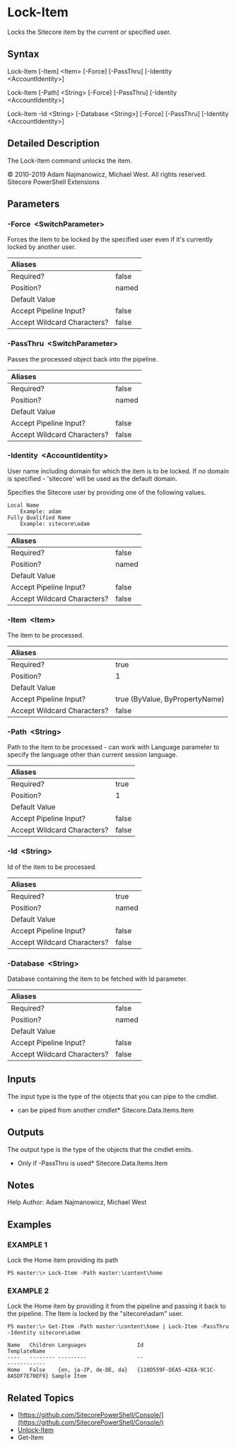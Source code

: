 # Lock-Item

Locks the Sitecore item by the current or specified user.

## Syntax

Lock-Item \[-Item\] &lt;Item&gt; \[-Force\] \[-PassThru\] \[-Identity &lt;AccountIdentity&gt;\]

Lock-Item \[-Path\] &lt;String&gt; \[-Force\] \[-PassThru\] \[-Identity &lt;AccountIdentity&gt;\]

Lock-Item -Id &lt;String&gt; \[-Database &lt;String&gt;\] \[-Force\] \[-PassThru\] \[-Identity &lt;AccountIdentity&gt;\]

## Detailed Description

The Lock-Item command unlocks the item.

© 2010-2019 Adam Najmanowicz, Michael West. All rights reserved. Sitecore PowerShell Extensions

## Parameters

### -Force  &lt;SwitchParameter&gt;

Forces the item to be locked by the specified user even if it's currently locked by another user.

| Aliases |  |
| :--- | :--- |
| Required? | false |
| Position? | named |
| Default Value |  |
| Accept Pipeline Input? | false |
| Accept Wildcard Characters? | false |

### -PassThru  &lt;SwitchParameter&gt;

Passes the processed object back into the pipeline.

| Aliases |  |
| :--- | :--- |
| Required? | false |
| Position? | named |
| Default Value |  |
| Accept Pipeline Input? | false |
| Accept Wildcard Characters? | false |

### -Identity  &lt;AccountIdentity&gt;

User name including domain for which the item is to be locked. If no domain is specified - 'sitecore' will be used as the default domain.

Specifies the Sitecore user by providing one of the following values.

```text
Local Name
    Example: adam
Fully Qualified Name
    Example: sitecore\adam 
```

| Aliases |  |
| :--- | :--- |
| Required? | false |
| Position? | named |
| Default Value |  |
| Accept Pipeline Input? | false |
| Accept Wildcard Characters? | false |

### -Item  &lt;Item&gt;

The item to be processed.

| Aliases |  |
| :--- | :--- |
| Required? | true |
| Position? | 1 |
| Default Value |  |
| Accept Pipeline Input? | true \(ByValue, ByPropertyName\) |
| Accept Wildcard Characters? | false |

### -Path  &lt;String&gt;

Path to the item to be processed - can work with Language parameter to specify the language other than current session language.

| Aliases |  |
| :--- | :--- |
| Required? | true |
| Position? | 1 |
| Default Value |  |
| Accept Pipeline Input? | false |
| Accept Wildcard Characters? | false |

### -Id  &lt;String&gt;

Id of the item to be processed.

| Aliases |  |
| :--- | :--- |
| Required? | true |
| Position? | named |
| Default Value |  |
| Accept Pipeline Input? | false |
| Accept Wildcard Characters? | false |

### -Database  &lt;String&gt;

Database containing the item to be fetched with Id parameter.

| Aliases |  |
| :--- | :--- |
| Required? | false |
| Position? | named |
| Default Value |  |
| Accept Pipeline Input? | false |
| Accept Wildcard Characters? | false |

## Inputs

The input type is the type of the objects that you can pipe to the cmdlet.

* can be piped from another cmdlet\* Sitecore.Data.Items.Item 

## Outputs

The output type is the type of the objects that the cmdlet emits.

* Only if -PassThru is used\* Sitecore.Data.Items.Item 

## Notes

Help Author: Adam Najmanowicz, Michael West

## Examples

### EXAMPLE 1

Lock the Home item providing its path

```text
PS master:\> Lock-Item -Path master:\content\home
```

### EXAMPLE 2

Lock the Home item by providing it from the pipeline and passing it back to the pipeline. The Item is locked by the "sitecore\adam" user.

```text
PS master:\> Get-Item -Path master:\content\home | Lock-Item -PassThru -Identity sitecore\adam

Name   Children Languages                Id                                     TemplateName
----   -------- ---------                --                                     ------------
Home   False    {en, ja-JP, de-DE, da}   {110D559F-DEA5-42EA-9C1C-8A5DF7E70EF9} Sample Item
```

## Related Topics

* [https://github.com/SitecorePowerShell/Console/](https://github.com/SitecorePowerShell/Console/) 
* [Unlock-Item](https://github.com/SitecorePowerShell/Book/tree/bfef3ab0ca500162f7287e1fd4fa14bb4f6a760b/appendix/commands/Unlock-Item.md)
* Get-Item

